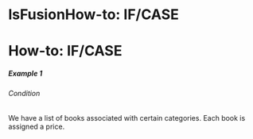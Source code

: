 # lsFusionHow-to: IF/CASE

# How-to: IF/CASE

##### Example 1

###### Condition

We have a list of books associated with certain categories. Each book is assigned a price.


